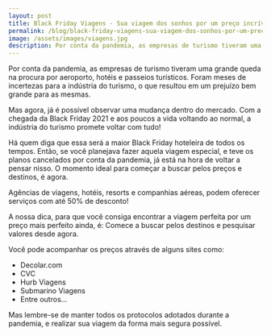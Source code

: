 ```yaml
---
layout: post
title: Black Friday Viagens - Sua viagem dos sonhos por um preço incrível
permalink: /blog/black-friday-viagens-sua-viagem-dos-sonhos-por-um-preco-incrivel.html
image: /assets/images/viagens.jpg
description: Por conta da pandemia, as empresas de turismo tiveram uma grande queda na procura por aeroporto, hotéis e passeios turísticos. Foram meses de incertezas para a indústria do turismo, o que resultou em um prejuízo bem grande para as mesmas.
---
```


Por conta da pandemia, as empresas de turismo tiveram uma grande queda na procura por aeroporto, hotéis e passeios turísticos. Foram meses de incertezas para a indústria do turismo, o que resultou em um prejuízo bem grande para as mesmas.

Mas agora, já é possível observar uma mudança dentro do mercado. Com a chegada da Black Friday 2021 e aos poucos a vida voltando ao normal, a indústria do turismo promete voltar com tudo!

Há quem diga que essa será a maior Black Friday hoteleira de todos os tempos. Então,  se você planejava fazer aquela viagem especial, e teve os planos cancelados por conta da pandemia, já está na hora de voltar a pensar nisso. O momento ideal para começar a buscar pelos preços e destinos, é agora.

Agências de viagens, hotéis, resorts e companhias aéreas, podem oferecer serviços com até 50% de desconto!

A nossa dica, para que você consiga encontrar a viagem perfeita por um preço mais perfeito ainda, é: Comece a buscar pelos destinos e pesquisar valores desde agora.

Você pode acompanhar os preços através de alguns sites como:
- Decolar.com
- CVC
- Hurb Viagens
- Submarino Viagens
- Entre outros...

Mas lembre-se de manter todos os protocolos adotados durante a pandemia, e realizar sua viagem da forma mais segura possível. 
